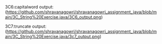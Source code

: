 3C6:capitalword
output:(https://github.com/shravanagowri/shravanagowri_assignment_java/blob/main/3C_String%20Exercise.java/3C6_output.png)

3C7:truncate
output:(https://github.com/shravanagowri/shravanagowri_assignment_java/blob/main/3C_String%20Exercise.java/3c7_output.png)
